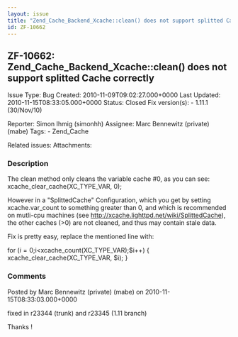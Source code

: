 ```yaml
---
layout: issue
title: "Zend_Cache_Backend_Xcache::clean() does not support splitted Cache correctly"
id: ZF-10662
---
```


ZF-10662: Zend\_Cache\_Backend\_Xcache::clean() does not support splitted Cache correctly
-----------------------------------------------------------------------------------------

 Issue Type: Bug Created: 2010-11-09T09:02:27.000+0000 Last Updated: 2010-11-15T08:33:05.000+0000 Status: Closed Fix version(s): - 1.11.1 (30/Nov/10)
 
 Reporter:  Simon Ihmig (simonhh)  Assignee:  Marc Bennewitz (private) (mabe)  Tags: - Zend\_Cache
 
 Related issues: 
 Attachments: 
### Description

The clean method only cleans the variable cache #0, as you can see: xcache\_clear\_cache(XC\_TYPE\_VAR, 0);

However in a "SplittedCache" Configuration, which you get by setting xcache.var\_count to something greater than 0, and which is recommended on mutli-cpu machines (see <http://xcache.lighttpd.net/wiki/SplittedCache>), the other caches (>0) are not cleaned, and thus may contain stale data.

Fix is pretty easy, replace the mentioned line with:

for ($i=0;$i<xcache\_count(XC\_TYPE\_VAR);$i++) { xcache\_clear\_cache(XC\_TYPE\_VAR, $i); }

 

 

### Comments

Posted by Marc Bennewitz (private) (mabe) on 2010-11-15T08:33:03.000+0000

fixed in r23344 (trunk) and r23345 (1.11 branch)

Thanks !

 

 